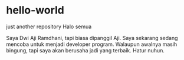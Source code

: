 # hello-world
just another repository
Halo semua

Saya Dwi Aji Ramdhani, tapi biasa dipanggil Aji. Saya sekarang sedang mencoba untuk menjadi developer program.
Walaupun awalnya masih bingung, tapi saya akan berusaha jadi yang terbaik. Hatur nuhun.
